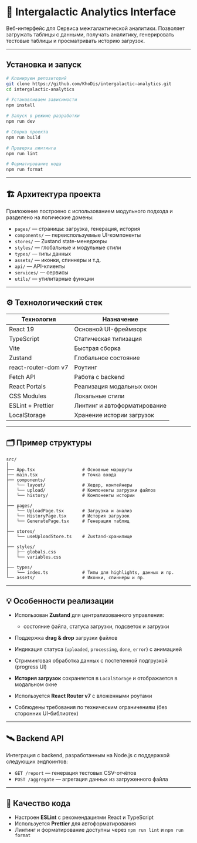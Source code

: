 # 🚀 Intergalactic Analytics Interface

Веб-интерфейс для Сервиса межгалактической аналитики. Позволяет загружать таблицы с данными, получать аналитику, генерировать тестовые таблицы и просматривать историю загрузок.

---

## Установка и запуск

```bash
# Клонируем репозиторий
git clone https://github.com/KhoDis/intergalactic-analytics.git
cd intergalactic-analytics

# Устанавливаем зависимости
npm install

# Запуск в режиме разработки
npm run dev

# Сборка проекта
npm run build

# Проверка линтинга
npm run lint

# Форматирование кода
npm run format
```

---

## 🏗 Архитектура проекта

Приложение построено с использованием модульного подхода и разделено на логические домены:

- `pages/` — страницы: загрузка, генерация, история
- `components/` — переиспользуемые UI-компоненты
- `stores/` — Zustand state-менеджеры
- `styles/` — глобальные и модульные стили
- `types/` — типы данных
- `assets/` — иконки, спиннеры и т.д.
- `api/` — API-клиенты
- `services/` — сервисы
- `utils/` — утилитарные функции

---

## ⚙️ Технологический стек

| Технология          | Назначение                   |
| ------------------- | ---------------------------- |
| React 19            | Основной UI-фреймворк        |
| TypeScript          | Статическая типизация        |
| Vite                | Быстрая сборка               |
| Zustand             | Глобальное состояние         |
| react-router-dom v7 | Роутинг                      |
| Fetch API           | Работа с backend             |
| React Portals       | Реализация модальных окон    |
| CSS Modules         | Локальные стили              |
| ESLint + Prettier   | Линтинг и автоформатирование |
| LocalStorage        | Хранение истории загрузок    |

---

## 🗂️ Пример структуры

```
src/
│
├── App.tsx                  # Основные маршруты
├── main.tsx                 # Точка входа
├── components/
│   └── layout/              # Хедер, контейнеры
│   └── upload/              # Компоненты загрузки файлов
│   └── history/             # Компоненты истории
│
├── pages/
│   └── UploadPage.tsx       # Загрузка и анализ
│   └── HistoryPage.tsx      # История загрузок
│   └── GeneratePage.tsx     # Генерация таблиц
│
├── stores/
│   └── useUploadStore.ts    # Zustand-хранилище
│
├── styles/
│   ├── globals.css
│   └── variables.css
│
├── types/
│   └── index.ts             # Типы для highlights, данных и пр.
└── assets/                  # Иконки, спиннеры и пр.
```

---

## 💡 Особенности реализации

- Использован **Zustand** для централизованного управления:

  - состояние файла, статуса загрузки, подсветок и загрузки

- Поддержка **drag & drop** загрузки файлов
- Индикация статуса (`uploaded`, `processing`, `done`, `error`) с анимацией
- Стриминговая обработка данных с постепенной подгрузкой (progress UI)
- **История загрузок** сохраняется в `LocalStorage` и отображается в модальном окне
- Используется **React Router v7** с вложенными роутами
- Соблюдены требования по техническим ограничениям (без сторонних UI-библиотек)

---

## 🛰 Backend API

Интеграция с backend, разработанным на Node.js с поддержкой следующих эндпоинтов:

- `GET /report` — генерация тестовых CSV-отчётов
- `POST /aggregate` — агрегация данных из загруженного файла

---

## 🧼 Качество кода

- Настроен **ESLint** с рекомендациями React и TypeScript
- Используется **Prettier** для автоформатирования
- Линтинг и форматирование доступны через `npm run lint` и `npm run format`
